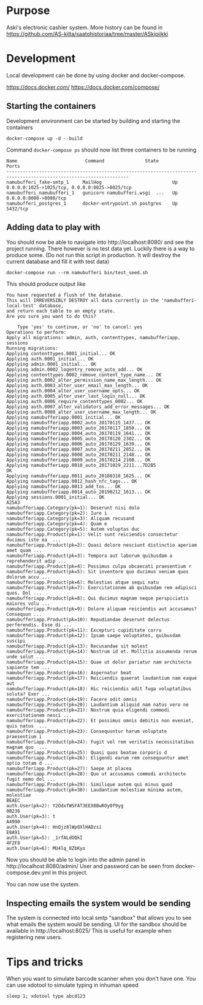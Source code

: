 # Purpose
Aski's electronic cashier system. More history can be found in https://github.com/AS-kilta/saatohistoriaa/tree/master/ASkipiikki

# Development
Local development can be done by using docker and docker-compose.

https://docs.docker.com/
https://docs.docker.com/compose/

## Starting the containers
Development environment can be started by building and starting the containers

    docker-compose up -d --build

Command `docker-compose ps` should now list three containers to be running

    Name                         Command               State                       Ports                     
    -------------------------------------------------------------------------------------------------------------------
    namubufferi_fake-smtp_1     MailHog                          Up      0.0.0.0:1025->1025/tcp, 0.0.0.0:8025->8025/tcp
    namubufferi_namubufferi_1   gunicorn namubufferi.wsgi  ...   Up      0.0.0.0:8080->8080/tcp                        
    namubufferi_postgres_1      docker-entrypoint.sh postgres    Up      5432/tcp

## Adding data to play with
You should now be able to navigate into http://localhost:8080/ and see the project running.
There however is no test data yet. Luckily there is a way to produce some.
(Do not run this script in production. It will destroy the current database and fill it with test data)

    docker-compose run --rm namubufferi bin/test_seed.sh

This should produce output like

    You have requested a flush of the database.
    This will IRREVERSIBLY DESTROY all data currently in the 'namubufferi-local-test' database,
    and return each table to an empty state.
    Are you sure you want to do this?

        Type 'yes' to continue, or 'no' to cancel: yes
    Operations to perform:
    Apply all migrations: admin, auth, contenttypes, namubufferiapp, sessions
    Running migrations:
    Applying contenttypes.0001_initial... OK
    Applying auth.0001_initial... OK
    Applying admin.0001_initial... OK
    Applying admin.0002_logentry_remove_auto_add... OK
    Applying contenttypes.0002_remove_content_type_name... OK
    Applying auth.0002_alter_permission_name_max_length... OK
    Applying auth.0003_alter_user_email_max_length... OK
    Applying auth.0004_alter_user_username_opts... OK
    Applying auth.0005_alter_user_last_login_null... OK
    Applying auth.0006_require_contenttypes_0002... OK
    Applying auth.0007_alter_validators_add_error_messages... OK
    Applying auth.0008_alter_user_username_max_length... OK
    Applying namubufferiapp.0001_initial... OK
    Applying namubufferiapp.0002_auto_20170115_1437... OK
    Applying namubufferiapp.0003_auto_20170117_1850... OK
    Applying namubufferiapp.0004_auto_20170119_1641... OK
    Applying namubufferiapp.0005_auto_20170120_2302... OK
    Applying namubufferiapp.0006_auto_20170129_1639... OK
    Applying namubufferiapp.0007_auto_20170211_2052... OK
    Applying namubufferiapp.0008_auto_20170211_2148... OK
    Applying namubufferiapp.0009_auto_20170214_2108... OK
    Applying namubufferiapp.0010_auto_20171029_2211...7D2B5
    OK
    Applying namubufferiapp.0011_auto_20180318_1625... OK
    Applying namubufferiapp.0012_hash_nfc_tags... OK
    Applying namubufferiapp.0013_add_tos... OK
    Applying namubufferiapp.0014_auto_20190212_1613... OK
    Applying sessions.0001_initial... OK
    A25A3
    namubufferiapp.Category(pk=1): Deserunt nisi dolo
    namubufferiapp.Category(pk=2): Iure i
    namubufferiapp.Category(pk=3): Aliquam recusand
    namubufferiapp.Category(pk=4): Quam e
    namubufferiapp.Category(pk=5): Autem voluptas duc
    namubufferiapp.Product(pk=1): Velit sunt reiciendis consectetur ducimus iste ea  ...
    namubufferiapp.Product(pk=2): Quasi dolore nesciunt distinctio aperiam amet quam ...
    namubufferiapp.Product(pk=3): Tempora aut laborum quibusdam a reprehenderit adip ...
    namubufferiapp.Product(pk=4): Possimus culpa obcaecati praesentium r
    namubufferiapp.Product(pk=5): Sit inventore quo ducimus veniam quos dolorum accu ...
    namubufferiapp.Product(pk=6): Molestias atque sequi natu
    namubufferiapp.Product(pk=7): Exercitationem ab quibusdam rem adipisci quos. Dol ...
    namubufferiapp.Product(pk=8): Qui ducimus magnam neque perspiciatis maiores volu ...
    namubufferiapp.Product(pk=9): Dolore aliquam reiciendis aut accusamus? Consequun ...
    namubufferiapp.Product(pk=10): Repudiandae deserunt delectus perferendis. Esse di ...
    namubufferiapp.Product(pk=11): Excepturi cupiditate corru
    namubufferiapp.Product(pk=12): Ipsam saepe voluptates, quibusdam suscipi
    namubufferiapp.Product(pk=13): Recusandae sit molest
    namubufferiapp.Product(pk=14): Nostrum id et. Mollitia assumenda rerum unde solut ...
    namubufferiapp.Product(pk=15): Quae ut dolor pariatur nam architecto sapiente tem ...
    namubufferiapp.Product(pk=16): Aspernatur beat
    namubufferiapp.Product(pk=17): Reiciendis quaerat laudantium nam eaque aut
    namubufferiapp.Product(pk=18): Hic reiciendis odit fuga voluptatibus soluta? Exer ...
    namubufferiapp.Product(pk=19): Facere odit omnis
    namubufferiapp.Product(pk=20): Laudantium aliquid nam natus vero ne
    namubufferiapp.Product(pk=21): Nostrum quia eligendi commodi exercitationem nesci ...
    namubufferiapp.Product(pk=22): Et possimus omnis debitis non eveniet, quis natus  ...
    namubufferiapp.Product(pk=23): Consequuntur harum voluptate praesentium i
    namubufferiapp.Product(pk=24): Fugit vel rem veritatis necessitatibus magnam quo  ...
    namubufferiapp.Product(pk=25): Quasi quos beatae corporis d
    namubufferiapp.Product(pk=26): Eligendi earum rem consequuntur amet optio totam d ...
    namubufferiapp.Product(pk=27): Saepe at placea
    namubufferiapp.Product(pk=28): Quo ut accusamus commodi architecto fugit nemo dol ...
    namubufferiapp.Product(pk=29): Similique autem qui minus quod
    namubufferiapp.Product(pk=30): Laudantium molestiae minima autem, molestiae
    BEAEC
    auth.User(pk=2): Y2OdxTWSFAT3EEX8BwROy0f9yg
    0B236
    auth.User(pk=3): t
    A4990
    auth.User(pk=4): HnQjz8lWp0XlHADzsi
    E8A91
    auth.User(pk=5): _1rfALdOQkI
    4F2F8
    auth.User(pk=6): MU4lq_8ZbKyo

Now you should be able to login into the admin panel in http://localhost:8080/admin/
User and password can be seen from docker-compose.dev.yml in this project.

You can now use the system.

## Inspecting emails the system would be sending
The system is connected into local smtp "sandbox" that allows you to see what emails the system
would be sending. UI for the sandbox should be available in http://localhost:8025/
This is useful for example when registering new users.



# Tips and tricks
When you want to simulate barcode scanner when you don't have one.
You can use xdotool to simulate typing in inhuman speed

    sleep 1; xdotool type abcd123
